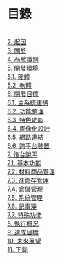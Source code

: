 # 目錄
<br>[2. 起因](../2/README.md)
<br>[3. 關於](../3/README.md)
<br>[4. 品牌識別](../4/README.md)
<br>[5. 開發環境](../5/README.md)
<br>[5.1. 硬體](../5/5-1.md)
<br>[5.2. 軟體](../5/5-2.md)
<br>[6. 開發目標](../6/README.md)
<br>[6.1. 主系統建構](../6/6-1.md)
<br>[6.2. 功能整理](../6/6-2.md)
<br>[6.3. 特色功能](../6/6-3.md)
<br>[6.4. 圖像化設計](../6/6-4.md)
<br>[6.5. 網路連結](../6/6-5.md)
<br>[6.6. 跨平台裝置](../6/6-6.md)
<br>[7. 後台說明](../7/README.md)
<br>[7.1. 基本功能](../7/7-1.md)
<br>[7.2. 材料商品管理](../7/7-2.md)
<br>[7.3. 進銷存管理](../7/7-3.md)
<br>[7.4. 倉儲管理](../7/7-4.md)
<br>[7.5. 系統管理](../7/7-5.md)
<br>[7.6. 記事簿](../7/7-6.md)
<br>[7.7. 特殊功能](../7/7-7.md)
<br>[8. 執行概況](../8/README.md)
<br>[9. 達成目標](../9/README.md)
<br>[10. 未來展望](../10/README.md)
<br>[11. 下載](../11/README.md)

